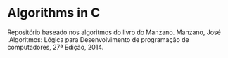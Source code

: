 # Algorithms in C
 Repositório baseado nos algoritmos do livro do Manzano.  Manzano, José .Algoritmos: Lógica para Desenvolvimento de programação de computadores, 27ª Edição, 2014. 
  
